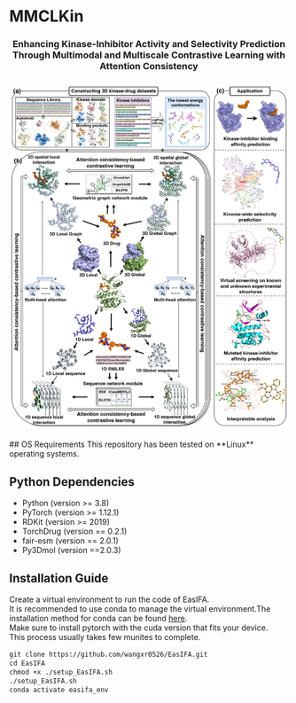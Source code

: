 # MMCLKin
<div id="top" align="center">
 <h3>Enhancing Kinase-Inhibitor Activity and Selectivity Prediction Through Multimodal and Multiscale Contrastive Learning with Attention Consistency<h3>

![MMCLKin](https://github.com/Yanara-Tian/MMCLKin/blob/main/Framework%20of%20MMCLKin.png)
</div>
## OS Requirements
This repository has been tested on **Linux**  operating systems.

## Python Dependencies
* Python (version >= 3.8) 
* PyTorch (version >= 1.12.1) 
* RDKit (version >= 2019)
* TorchDrug (version == 0.2.1)
* fair-esm (version == 2.0.1)
* Py3Dmol (version ==2.0.3)

## Installation Guide
Create a virtual environment to run the code of EasIFA.<br>
It is recommended to use conda to manage the virtual environment.The installation method for conda can be found [here](https://conda.io/projects/conda/en/stable/user-guide/install/linux.html#installing-on-linux).<br>
Make sure to install pytorch with the cuda version that fits your device.<br>
This process usually takes few munites to complete.<br>
```
git clone https://github.com/wangxr0526/EasIFA.git
cd EasIFA
chmod +x ./setup_EasIFA.sh
./setup_EasIFA.sh
conda activate easifa_env
```
